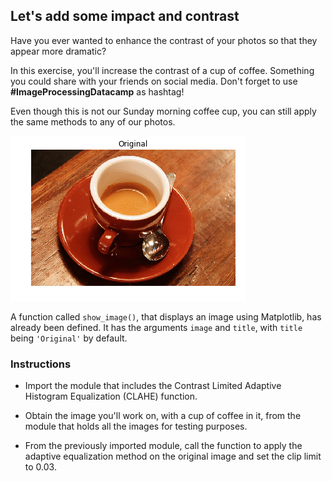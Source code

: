 ## Let's add some impact and contrast

Have you ever wanted to enhance the contrast of your photos so that they appear more dramatic?

In this exercise, you'll increase the contrast of a cup of coffee. Something you could share with your friends on social media. Don't forget to use **#ImageProcessingDatacamp** as hashtag!

Even though this is not our Sunday morning coffee cup, you can still apply the same methods to any of our photos.

![Cup of coffee](i/6.png)

A function called `show_image()`, that displays an image using Matplotlib, has already been defined. It has the arguments `image` and `title`, with `title` being `'Original'` by default.

### Instructions

- Import the module that includes the Contrast Limited Adaptive Histogram Equalization (CLAHE) function.

- Obtain the image you'll work on, with a cup of coffee in it, from the module that holds all the images for testing purposes.

- From the previously imported module, call the function to apply the adaptive equalization method on the original image and set the clip limit to 0.03.
